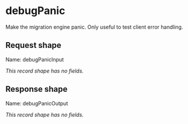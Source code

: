 # debugPanic

Make the migration engine panic. Only useful to test client error handling.



## Request shape

Name: debugPanicInput


_This record shape has no fields._
## Response shape

Name: debugPanicOutput


_This record shape has no fields._
